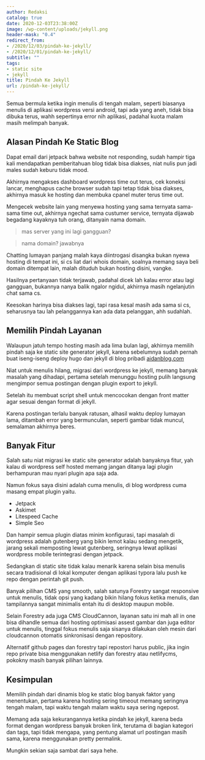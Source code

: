 ```yaml
---
author: Redaksi
catalog: true
date: 2020-12-03T23:38:00Z
image: /wp-content/uploads/jekyll.png
header-mask: "0.4"
redirect_from:
- /2020/12/03/pindah-ke-jekyll/
- /2020/12/01/pindah-ke-jekyll/
subtitle: ""
tags:
- static site
- jekyll
title: Pindah Ke Jekyll
url: /pindah-ke-jekyll/
---
```


Semua bermula ketika ingin menulis di tengah malam, seperti biasanya menulis di aplikasi wordpress versi android, tapi ada yang aneh, tidak bisa dibuka terus, wahh sepertinya error nih aplikasi, padahal kuota malam masih melimpah banyak.

## Alasan Pindah Ke Static Blog

Dapat email dari jetpack bahwa website not responding, sudah hampir tiga kali mendapatkan pemberitahuan blog tidak bisa diakses, niat nulis pun jadi males sudah keburu tidak mood.

Akhirnya mengakses dashboard wordpress time out terus, cek koneksi lancar, menghapus cache browser sudah tapi tetap tidak bisa diakses, akhirnya masuk ke hosting dan membuka cpanel muter terus time out.

Mengecek website lain yang menyewa hosting yang sama ternyata sama-sama time out, akhirnya ngechat sama custumer service, ternyata dijawab begadang kayaknya tuh orang, ditanyain nama domain.

> mas server yang ini lagi gangguan?

> nama domain? jawabnya

Chatting lumayan panjang malah kaya diintrogasi disangka bukan nyewa hosting di tempat ini, si cs liat dari whois domain, soalnya memang saya beli domain ditempat lain, malah dituduh bukan hosting disini, vangke.

Hasilnya pertanyaan tidak terjawab, padahal dicek lah kalau error atau lagi gangguan, bukannya nanya balik ngalor ngidul, akhirnya masih ngelanjutin chat sama cs.

Keesokan harinya bisa diakses lagi, tapi rasa kesal masih ada sama si cs, seharusnya tau lah pelanggannya kan ada data pelanggan, ahh sudahlah.

## Memilih Pindah Layanan

Walaupun jatuh tempo hosting masih ada lima bulan lagi, akhirnya memilih pindah saja ke static site generator jekyll, karena sebelumnya sudah pernah buat iseng-iseng deploy hugo dan jekyll di blog pribadi [aidanblog.com](https://aidanblog.com "Aidan")

Niat untuk menulis hilang, migrasi dari wordpress ke jekyll, memang banyak masalah yang dihadapi, pertama setelah menunggu hosting pulih langsung mengimpor semua postingan dengan plugin export to jekyll.

Setelah itu membuat script shell untuk mencocokan dengan front matter agar sesuai dengan format di jekyll.

Karena postingan terlalu banyak ratusan, alhasil waktu deploy lumayan lama, ditambah error yang bermunculan, seperti gambar tidak muncul, semalaman akhirnya beres.

## Banyak Fitur

Salah satu niat migrasi ke static site generator adalah banyaknya fitur, yah kalau di wordpress self hosted memang jangan ditanya lagi plugin berhampuran mau nyari plugin apa saja ada.

Namun fokus saya disini adalah cuma menulis, di blog wordpress cuma masang empat plugin yaitu.

* Jetpack
* Askimet
* Litespeed Cache
* Simple Seo

Dan hampir semua plugin diatas minim konfigurasi, tapi masalah di wordpress adalah gutenberg yang bikin lemot kalau sedang mengetik, jarang sekali memposting lewat gutenberg, seringnya lewat aplikasi wordpress mobile terintegrasi dengan jetpack.

Sedangkan di static site tidak kalau menarik karena selain bisa menulis secara tradisional di lokal komputer dengan aplikasi typora lalu push ke repo dengan perintah git push.

Banyak pilihan CMS yang smooth, salah satunya Forestry sangat responsive untuk menulis, tidak opsi yang kadang bikin hilang fokus ketika menulis, dan tampilannya sangat minimalis entah itu di desktop maupun mobile.

Selain Forestry ada juga CMS CloudCannon, layanan satu ini mah all in one bisa dihandle semua dari hosting optimisasi assest gambar dan juga editor untuk menulis, tinggal fokus menulis saja sisanya dilakukan oleh mesin dari cloudcannon otomatis sinkronisasi dengan repository.

Alternatif github pages dan forestry tapi repostori harus public, jika ingin repo private bisa menggunakan netlify dan forestry atau netlifycms, pokokny masih banyak pilihan lainnya.

## Kesimpulan

Memilih pindah dari dinamis blog ke static blog banyak faktor yang menentukan, pertama karena hosting sering timeout memang seringnya tengah malam, tapi waktu tengah malam waktu saya sering ngepost.

Memang ada saja kekurangannya ketika pindah ke jekyll, karena beda format dengan wordpress banyak broken link, terutama di bagian kategori dan tags, tapi tidak mengapa, yang pentung alamat url postingan masih sama, karena menggunakan pretty permalink.

Mungkin sekian saja sambat dari saya hehe.
